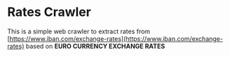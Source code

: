 # Rates Crawler

This is a simple web crawler to extract rates from [https://www.iban.com/exchange-rates](https://www.iban.com/exchange-rates) based on **EURO CURRENCY EXCHANGE RATES**


